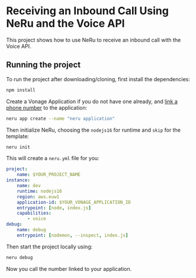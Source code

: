 # Receiving an Inbound Call Using NeRu and the Voice API

This project shows how to use NeRu to receive an inbound call with the Voice API.

## Running the project

To run the project after downloading/cloning, first install the dependencies:

```sh
npm install
```

Create a Vonage Application if you do not have one already, and [link a phone number](https://dashboard.nexmo.com) to the application:

```sh
neru app create --name "neru application"  
```

Then initialize NeRu, choosing the `nodejs16` for runtime and `skip` for the template:

```sh
neru init
```

This will create a `neru.yml` file for you:

```yml
project:
    name: $YOUR_PROJECT_NAME
instance:
    name: dev
    runtime: nodejs16
    region: aws.euw1
    application-id: $YOUR_VONAGE_APPLICATION_ID
    entrypoint: [node, index.js]
    capabilities:
        - voice
debug:
    name: debug
    entrypoint: [nodemon, --inspect, index.js]
```

Then start the project locally using:

```sh
neru debug
```

Now you call the number linked to your application.